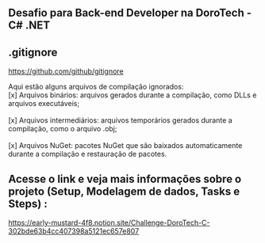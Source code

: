 ## Desafio para Back-end Developer na DoroTech - C# .NET

## .gitignore
https://github.com/github/gitignore

Aqui estão alguns arquivos de compilação ignorados:
<br> [x] Arquivos binários: arquivos gerados durante a compilação, como DLLs e arquivos executáveis; </br>
<br> [x] Arquivos intermediários: arquivos temporários gerados durante a compilação, como o arquivo .obj; </br>
<br> [x] Arquivos NuGet: pacotes NuGet que são baixados automaticamente durante a compilação e restauração de pacotes. </br>

## Acesse o link e veja mais informações sobre o projeto (Setup, Modelagem de dados, Tasks e Steps) : 

https://early-mustard-4f8.notion.site/Challenge-DoroTech-C-302bde63b4cc407398a5121ec657e807

